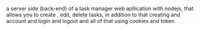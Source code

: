 a server side (back-end) of a task manager web apllication with nodejs, that allows you to create , edit, delete tasks, in addition to that creating and account and login and logout and all of that using cookies and token
